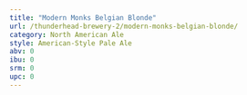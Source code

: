```yaml
---
title: "Modern Monks Belgian Blonde"
url: /thunderhead-brewery-2/modern-monks-belgian-blonde/
category: North American Ale
style: American-Style Pale Ale
abv: 0
ibu: 0
srm: 0
upc: 0
---
```



